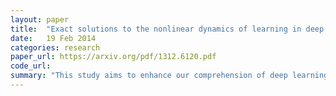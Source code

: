 ```yaml
---
layout: paper
title:  "Exact solutions to the nonlinear dynamics of learning in deep linear neural networks"
date:   19 Feb 2014
categories: research
paper_url: https://arxiv.org/pdf/1312.6120.pdf
code_url: 
summary: "This study aims to enhance our comprehension of deep learning dynamics by analyzing deep linear neural networks. Despite their linear input-output mapping, these networks display nonlinear gradient descent dynamics, resulting in phenomena like prolonged plateaus and swift transitions to improved solutions. Through analytical exploration, we reveal that as network depth increases indefinitely, learning speed can remain finite under specific initial conditions. Unsupervised pretraining, under certain data conditions, can discover these favorable initial conditions, unlike random Gaussian initializations. We introduce a novel class of random orthogonal initial conditions that, akin to unsupervised pretraining, enable depth-independent learning. These conditions also ensure gradient propagation in deep nonlinear networks, particularly when operating at the edge of chaos."
---
```


